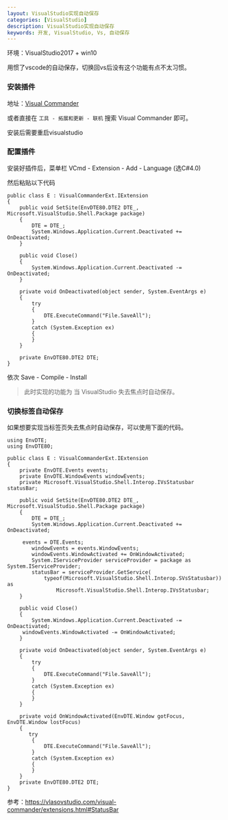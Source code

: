 ```yaml
---
layout: VisualStudio实现自动保存 
categories: [VisualStudio]
description: VisualStudio实现自动保存
keywords: 开发, VisualStudio, Vs, 自动保存
---
```



环境：VisualStudio2017 + win10

用惯了vscode的自动保存，切换回vs后没有这个功能有点不太习惯。

### 安装插件

地址：[Visual Commander](https://vlasovstudio.com/visual-commander/) 

或者直接在 `工具 - 拓展和更新 - 联机` 搜索 Visual Commander 即可。

安装后需要重启visualstudio

### 配置插件

安装好插件后，菜单栏 VCmd - Extension - Add - Language (选C#4.0) 

然后粘贴以下代码

```
public class E : VisualCommanderExt.IExtension
{
    public void SetSite(EnvDTE80.DTE2 DTE_, Microsoft.VisualStudio.Shell.Package package)
    {
        DTE = DTE_;
        System.Windows.Application.Current.Deactivated += OnDeactivated;
    }

    public void Close()
    {
        System.Windows.Application.Current.Deactivated -= OnDeactivated;
    }

    private void OnDeactivated(object sender, System.EventArgs e)
    {
        try
        {
            DTE.ExecuteCommand("File.SaveAll");
        }
        catch (System.Exception ex)
        {
        }
    }

    private EnvDTE80.DTE2 DTE;
}
```

依次 Save -  Compile - Install

> 此时实现的功能为 当 VisualStudio 失去焦点时自动保存。

### 切换标签自动保存

如果想要实现当标签页失去焦点时自动保存，可以使用下面的代码。

```
using EnvDTE;
using EnvDTE80;

public class E : VisualCommanderExt.IExtension
{
    private EnvDTE.Events events;
    private EnvDTE.WindowEvents windowEvents;
    private Microsoft.VisualStudio.Shell.Interop.IVsStatusbar statusBar;
    
    public void SetSite(EnvDTE80.DTE2 DTE_, Microsoft.VisualStudio.Shell.Package package)
    {
        DTE = DTE_;
        System.Windows.Application.Current.Deactivated += OnDeactivated;

	 events = DTE.Events;
		windowEvents = events.WindowEvents;
		windowEvents.WindowActivated += OnWindowActivated;
		System.IServiceProvider serviceProvider = package as System.IServiceProvider;
		statusBar = serviceProvider.GetService(
			typeof(Microsoft.VisualStudio.Shell.Interop.SVsStatusbar)) as 
				Microsoft.VisualStudio.Shell.Interop.IVsStatusbar;
    }

    public void Close()
    {
        System.Windows.Application.Current.Deactivated -= OnDeactivated;
	 windowEvents.WindowActivated -= OnWindowActivated;
    }

    private void OnDeactivated(object sender, System.EventArgs e)
    {
        try
        {
            DTE.ExecuteCommand("File.SaveAll");
        }
        catch (System.Exception ex)
        {
        }
    }

    private void OnWindowActivated(EnvDTE.Window gotFocus, EnvDTE.Window lostFocus)
    {
       try
        {
            DTE.ExecuteCommand("File.SaveAll");
        }
        catch (System.Exception ex)
        {
        }
    }
    private EnvDTE80.DTE2 DTE;
}
```

参考：https://vlasovstudio.com/visual-commander/extensions.html#StatusBar